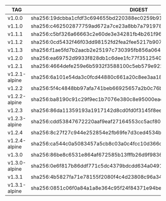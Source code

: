 TAG            |  DIGEST
---------------|-------------------------------------------------------------------------
v1.0.0         |  sha256:19dcbba1cfdf3c694655bd220388ec0259b917b1d8e2cfe5c9c2bcd2e622fac6
v1.1.0         |  sha256:c462502877759ad672a7ce23a8bb7a7919785ffc9c3c3e8080bd63527d3a1ffb
v1.1.1         |  sha256:c5bf326a66663c2e60de3e34281fb4b261f96f9eedc44ebeedc0cf5429c620ce
v1.1.2         |  sha256:0cd5432f46f03dd98152fd2fea2fee5217b9073962ff05e60271dfa2ad56e600
v1.1.3         |  sha256:f1ae5fd7b2aacb2e25197c730395fb856a06453e99c2a2975c21dad2cdcfbe4d
v1.2.0         |  sha256:ea69752d9933f828db1c6dee1fc77f351254019e6f5854cb7c881ec462a81cec
v1.2.1         |  sha256:4664defe259e6b5932f3588100c5eb579e9223ec4bb23ba210c2883798a8a907
v1.2.1-alpine  |  sha256:6a101e54da3c0fcd44880c661a20c8ee3aa184294ade64b1f50cb0a368006869
v1.2.2         |  sha256:5f4c4848bb97afa741beb66925657a2b0c76bdd854e6ad563fe5042d8cc94abb
v1.2.2-alpine  |  sha256:ba8190c91c29f9ec1b7076e380c8e95000eae9f62633eeb2a92babc89c40dd3b
v1.2.3         |  sha256:86da11359193a1917142d8cd0fd0f3145f8ee5c3626bff58a8693b74511a529a
v1.2.3-alpine  |  sha256:cdd53847672220aaf9eaf27164553cc5acf8057761f204a6a1d675aab2160adf
v1.2.4         |  sha256:8c27f27c944e252854e2fb69fe7d3ced4534b9813fe0be3e23044f93acda64c0
v1.2.4-alpine  |  sha256:ca544c0a5083457a5cb8c03a0c4fcc10d366c90bef92784d1fcd77dabced123d
v1.3.0         |  sha256:86be8c6531e864af672585b13fffb26d9f9836e2f995a231443dbd196374e220
v1.3.0-alpine  |  sha256:0e6f817b86ddf771c5dc4379bdcdd634a0491059692292bbbc3887903f1e4a7b
v1.3.1         |  sha256:4b5827fa71e78155f2080f4c4d23808c96a3497a96106dc58fc44291ed6e8e92
v1.3.1-alpine  |  sha256:0851c06f0a84a1a8e364c95f24f84371e94bef20738eb790341f27e79a6927af
